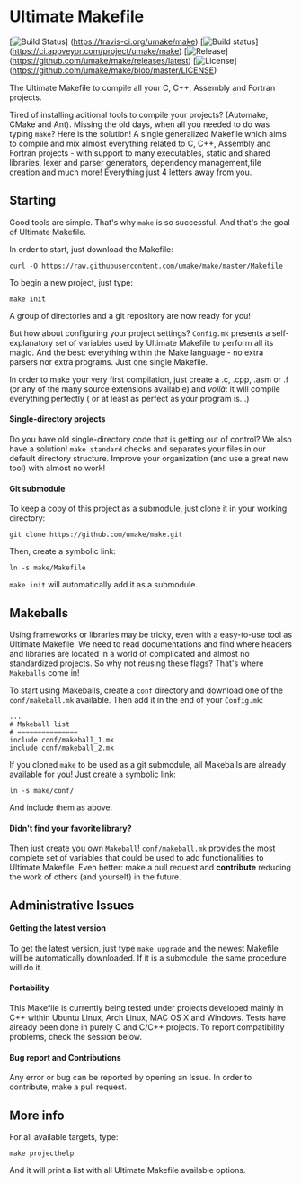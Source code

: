 Ultimate Makefile
==================

[![Build Status](https://img.shields.io/travis/umake/make/master.svg)]
                (https://travis-ci.org/umake/make)
[![Build status](https://img.shields.io/appveyor/ci/umake/make/master.svg)]
                (https://ci.appveyor.com/project/umake/make)
[![Release](https://img.shields.io/github/tag/umake/make.svg)]
           (https://github.com/umake/make/releases/latest)
[![License](https://img.shields.io/github/license/umake/make.svg)]
           (https://github.com/umake/make/blob/master/LICENSE)

The Ultimate Makefile to compile all your C, C++, Assembly and Fortran projects.

Tired of installing aditional tools to compile your projects? (Automake,
CMake and Ant). Missing the old days, when all you needed to do was typing
`make`? Here is the solution! A single generalized Makefile which aims to
compile and mix almost everything related to C, C++, Assembly and Fortran
projects - with support to many executables, static and shared libraries,
lexer and parser generators, dependency management,file creation and much
more! Everything just 4 letters away from you.

## Starting ##

Good tools are simple. That's why `make` is so successful. And
that's the goal of Ultimate Makefile.

In order to start, just download the Makefile:

    curl -O https://raw.githubusercontent.com/umake/make/master/Makefile

To begin a new project, just type:

    make init

A group of directories and a git repository are now ready for you!

But how about configuring your project settings? `Config.mk` presents a
self-explanatory set of variables used by Ultimate Makefile to perform all
its magic. And the best: everything within the Make language - no 
extra parsers nor extra programs. Just one single Makefile.

In order to make your very first compilation, just create a .c, .cpp,
.asm or .f (or any of the many source extensions available) and *voilà*:
it will compile everything perfectly ( or at least as perfect as your
program is...)

#### Single-directory projects ####

Do you have old single-directory code that is getting out of control? 
We also have a solution! `make standard` checks and separates your
files in our default directory structure. Improve your organization
(and use a great new tool) with almost no work!

#### Git submodule ####

To keep a copy of this project as a submodule, just clone it in your
working directory:

    git clone https://github.com/umake/make.git

Then, create a symbolic link:

    ln -s make/Makefile

`make init` will automatically add it as a submodule.

## Makeballs ##

Using frameworks or libraries may be tricky, even with a easy-to-use
tool as Ultimate Makefile. We need to read documentations and find where
headers and libraries are located in a world of complicated and almost no
standardized projects. So why not reusing these flags? That's where `Makeballs`
come in!


To start using Makeballs, create a `conf` directory and download one
of the `conf/makeball.mk` available. Then add it in the end of your
`Config.mk`:

```make
...
# Makeball list
# ===============
include conf/makeball_1.mk
include conf/makeball_2.mk
```

If you cloned `make` to be used as a git submodule, all Makeballs are 
already available for you! Just create a symbolic link:

    ln -s make/conf/

And include them as above.

#### Didn't find your favorite library? ####

Then just create you own `Makeball`! `conf/makeball.mk` provides the
most complete set of variables that could be used to add functionalities
to Ultimate Makefile. Even better: make a pull request and **contribute**
reducing the work of others (and yourself) in the future.

## Administrative Issues ##

#### Getting the latest version ####

To get the latest version, just type `make upgrade` and the newest 
Makefile will be automatically downloaded. If it is a submodule,
the same procedure will do it.

#### Portability ####

This Makefile is currently being tested under projects developed mainly
in C++ within Ubuntu Linux, Arch Linux, MAC OS X and Windows. Tests have already
been done in purely C and C/C++ projects. To report compatibility
problems, check the session below.

#### Bug report and Contributions ####

Any error or bug can be reported by opening an Issue. In order to 
contribute, make a pull request.

## More info ##

For all available targets, type:

    make projecthelp

And it will print a list with all Ultimate Makefile available options.
